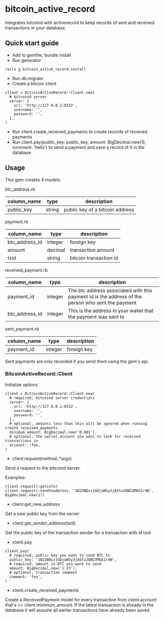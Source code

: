 # bitcoin_active_record
Integrates bitcoind with activerecord to keep records of sent and received transactions in your database.  

## Quick start guide
* Add to gemfile, bundle install
* Run generator
```
rails g bitcoin_active_record:install
```
* Run db:migrate
* Create a bitcoin client
```
client = BitcoinActiveRecord::Client.new(
  # bitcoind server
  server: {
    url: 'http://127.0.0.1:8332', 
    username: '',
    password: '',
  },
)
```
* Run client.create_received_payments to create records of received payments
* Run client.pay(public_key: public_key, amount: BigDecimal.new(1), comment: 'hello') to send a payment and save a record of it in the database

## Usage

This gem creates 4 models:

btc_address.rb

column_name | type | description
--- | --- | ---
public_key | string | public key of a bitcoin address

payment.rb

column_name | type | description
--- | --- | ---
btc_address_id | integer | foreign key
amount | decimal | transaction amount
txid | string | bitcoin transaction id

received_payment.rb  

column_name | type | description
--- | --- | ---
payment_id | integer | The btc address associated with this payment id is the address of the person who sent the payment
btc_address_id | integer | This is the address in your wallet that the payment was sent to

sent_payment.rb  

column_name | type | description
--- | --- | ---
payment_id | integer | foreign key

Sent payments are only recorded if you send them using the gem's api.

### BitcoinActiveRecord::Client

Initialize options

```
client = BitcoinActiveRecord::Client.new(
  # required, bitcoind server credentials
  server: {
    url: 'http://127.0.0.1:8332', 
    username: '',
    password: '',
  },
  # optional, amounts less than this will be ignored when running create_received_payments
  minimum_amount: BigDecimal.new('0.001'),
  # optional, the wallet account you want to look for received transactions in
  account: :foo,
)
```

* client.request(method, *args)

Send a request to the bitcoind server.  

Examples:  
```
client.request(:getinfo)
client.request(:sendtoaddress, '1N2ZWQszjGDjaW5y3jAStuJQW23MbG1r4N', BigDecimal.new(1))
```

* client.get_new_address

Get a new public key from the server

* client.get_sender_address(txid)

Get the public key of the transaction sender for a transaction with id txid

* client.pay

```
client.pay(
  # required, public key you want to send BTC to
  public_key: '1N2ZWQszjGDjaW5y3jAStuJQW23MbG1r4N',
  # required, amount in BTC you want to send
  amount: BigDecimal.new('1.23'),
  # optional, transaction comment
  comment: 'foo',
)
```

* client.create_received_payments

Create a ReceivedPayment model for every transaction from client.account that's >= client.minimum_amount. If the latest transaction is already in the database it will assume all earlier transactions have already been saved.
